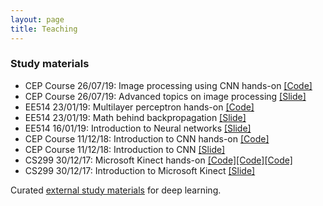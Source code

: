 ```yaml
---
layout: page
title: Teaching
---
```


<!-- ### News

* EE514: Assignment-2 will be due on 11/02/19 [[Link]](https://classroom.google.com/c/Mjc2MTQxODI2OTFa/a/Mjc3NDYwNjIwODNa/details)
* EE514: Assignment-1 will be due on 04/02/19 [[Link]](https://classroom.google.com/c/Mjc2MTQxODI2OTFa/a/Mjc2NDg4NDE4NDda/details)
* EE514: Join [Google classroom](http://classroom.google.com/) with code <font color="red">rqqc859</font> -->

### Study materials


* CEP Course 26/07/19: Image processing using CNN hands-on [[Code]]()
* CEP Course 26/07/19: Advanced topics on image processing [[Slide]]()
* EE514 23/01/19: Multilayer perceptron hands-on [[Code]](https://drive.google.com/drive/folders/1Nn6N0GopiXFUVvRA5Z3rTWJ7Yp7qm4Rd?usp=sharing)
* EE514 23/01/19: Math behind backpropagation [[Slide]](https://drive.google.com/file/d/1fcvALsno1d4W10wlUYWvi-hXI_yhqNq0/view?usp=sharing)
* EE514 16/01/19: Introduction to Neural networks [[Slide]](https://drive.google.com/file/d/1gCxPc1U3id6lzS4MuhliwPXC8dLltCxY/view?usp=sharing)
* CEP Course 11/12/18: Introduction to CNN hands-on [[Code]](https://github.com/alwynmathew/CEP-DLcourse)
* CEP Course 11/12/18: Introduction to CNN [[Slide]](https://goo.gl/oxVCHd)
* CS299 30/12/17: Microsoft Kinect hands-on [[Code]](https://github.com/alwynmathew/libfreenect-with-python)[[Code]](https://github.com/alwynmathew/Kinect-for-windows)[[Code]](https://github.com/alwynmathew/Processing-for-Kinect)
* CS299 30/12/17: Introduction to Microsoft Kinect [[Slide]](https://drive.google.com/open?id=1p61ZeACxnCZI3NgO7dgDJBDj5aCoMIzD)

Curated [external study materials](teaching/externallinks) for deep learning.
